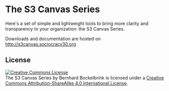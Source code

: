 # The S3 Canvas Series

Here's a set of simple and lightweight tools to bring more clarity and transparency to your organization: the S3 Canvas Series.

Downloads and documentation are hosted on <http://s3canvas.sociocracy30.org>


## License 

<a rel="license" href="http://creativecommons.org/licenses/by-sa/4.0/"><img alt="Creative Commons License" style="border-width:0" src="https://i.creativecommons.org/l/by-sa/4.0/88x31.png" /></a><br />The S3 Canvas Series by Bernhard Bockelbrink is licensed under a <a rel="license" href="http://creativecommons.org/licenses/by-sa/4.0/">Creative Commons Attribution-ShareAlike 4.0 International License</a>.
